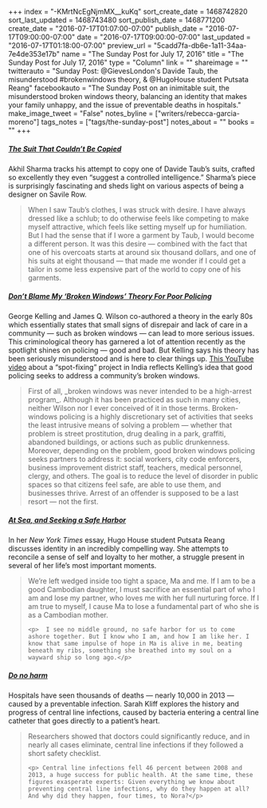 +++
index = "-KMrtNcEgNjmMX__kuKq"
sort_create_date = 1468742820
sort_last_updated = 1468743480
sort_publish_date = 1468771200
create_date = "2016-07-17T01:07:00-07:00"
publish_date = "2016-07-17T09:00:00-07:00"
date = "2016-07-17T09:00:00-07:00"
last_updated = "2016-07-17T01:18:00-07:00"
preview_url = "5cadd7fa-db6e-1a11-34aa-7e4de353e17b"
name = "The Sunday Post for July 17, 2016"
title = "The Sunday Post for July 17, 2016"
type = "Column"
link = ""
shareimage = ""
twitterauto = "Sunday Post: @GievesLondon's Davide Taub, the misunderstood #brokenwindows theory, & @HugoHouse student Putsata Reang"
facebookauto = "The Sunday Post on an inimitable suit, the misunderstood broken windows theory, balancing an identity that makes your family unhappy, and the issue of preventable deaths in hospitals."
make_image_tweet = "False"
notes_byline = ["writers/rebecca-garcia-moreno"]
tags_notes = ["tags/the-sunday-post"]
notes_about = ""
books = ""
+++
<h5><a href="http://www.newyorker.com/business/currency/the-suit-that-couldnt-be-copied" title="The Suit That Couldn’t Be Copied">The Suit That Couldn’t Be Copied</a></h5>

Akhil Sharma tracks his attempt to copy one of Davide Taub’s suits, crafted so excellently they even “suggest a controlled intelligence.” Sharma’s piece is surprisingly fascinating and sheds light on various aspects of being a designer on Savile Row. 

<blockquote>
When I saw Taub’s clothes, I was struck with desire. I have always dressed like a schlub; to do otherwise feels like competing to make myself attractive, which feels like setting myself up for humiliation. But I had the sense that if I wore a garment by Taub, I would become a different person. It was this desire — combined with the fact that one of his overcoats starts at around six thousand dollars, and one of his suits at eight thousand — that made me wonder if I could get a tailor in some less expensive part of the world to copy one of his garments.
</blockquote> 

<h5><a href="http://www.politico.com/magazine/story/2015/08/broken-windows-theory-poor-policing-ferguson-kelling-121268" title="Don’t Blame My ‘Broken Windows’ Theory For Poor Policing">Don’t Blame My ‘Broken Windows’ Theory For Poor Policing</a></h5>

George Kelling and James Q. Wilson co-authored a theory in the early 80s which essentially states that small signs of disrepair and lack of care in a community — such as broken windows — can lead to more serious issues. This criminological theory has garnered a lot of attention recently as the spotlight shines on policing — good and bad. But Kelling says his theory has been seriously misunderstood and is here to clear things up. 
[This YouTube video](https://www.youtube.com/watch?v=vPvP7PwAzjM) about a “spot-fixing” project in India reflects Kelling’s idea that good policing seeks to address a community’s broken windows.

<blockquote>
First of all, _broken windows was never intended to be a high-arrest program_. Although it has been practiced as such in many cities, neither Wilson nor I ever conceived of it in those terms. Broken-windows policing is a highly discretionary set of activities that seeks the least intrusive means of solving a problem — whether that problem is street prostitution, drug dealing in a park, graffiti, abandoned buildings, or actions such as public drunkenness. Moreover, depending on the problem, good broken windows policing seeks partners to address it: social workers, city code enforcers, business improvement district staff, teachers, medical personnel, clergy, and others. The goal is to reduce the level of disorder in public spaces so that citizens feel safe, are able to use them, and businesses thrive. Arrest of an offender is supposed to be a last resort — not the first.
</blockquote> 

<h5><a href="http://www.nytimes.com/2016/07/17/fashion/modern-love-bisexuality-cambodia.html?smid=fb-share&_r=0" title="At Sea, and Seeking a Safe Harbor">At Sea, and Seeking a Safe Harbor</a></h5>

In her _New York Times_ essay, Hugo House student Putsata Reang discusses identity in an incredibly compelling way. She attempts to reconcile a sense of self and loyalty to her mother, a struggle present in several of her life’s most important moments. 

<blockquote> 
	<p>	We’re left wedged inside too tight a space, Ma and me. If I am to be a good Cambodian daughter, I must sacrifice an essential part of who I am and lose my partner, who loves me with her full nurturing force. If I am true to myself, I cause Ma to lose a fundamental part of who she is as a Cambodian mother.</p>

	<p>	 I see no middle ground, no safe harbor for us to come ashore together. But I know who I am, and how I am like her. I know that same impulse of hope in Ma is alive in me, beating beneath my ribs, something she breathed into my soul on a wayward ship so long ago.</p>
</blockquote>

<h5><a href="http://www.vox.com/2015/7/9/8905959/medical-harm-infection-prevention#hospital-types" title="Do no harm">Do no harm</a></h5>

Hospitals have seen thousands of deaths — nearly 10,000 in 2013 — caused by a preventable infection. Sarah Kliff explores the history and progress of central line infections, caused by  bacteria entering a central line catheter that goes directly to a patient’s heart. 

<blockquote> 
	<p>	Researchers showed that doctors could significantly reduce, and in nearly all cases eliminate, central line infections if they followed a short safety checklist.</p>

	<p>	Central line infections fell 46 percent between 2008 and 2013, a huge success for public health. At the same time, these figures exasperate experts: Given everything we know about preventing central line infections, why do they happen at all? And why did they happen, four times, to Nora?</p>
</blockquote>